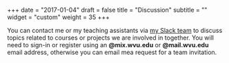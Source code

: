 +++
date = "2017-01-04"
draft = false
title = "Discussion"
subtitle = ""
widget = "custom"
weight = 35
+++

You can contact me or my teaching assistants via <a href="http://reaser.slack.com"><i class="fa fa-slack" aria-hidden="true"></i> my Slack team</a> to discuss topics related to courses or projects we are involved in together. You will need to sign-in or register using an **@mix.wvu.edu** or **@mail.wvu.edu** email address, otherwise you can email mea request for a team invitation.
